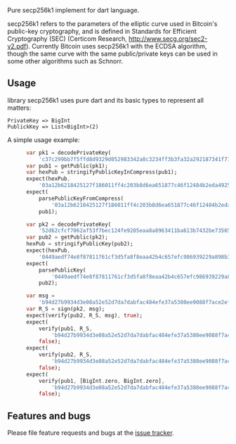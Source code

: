 Pure secp256k1 implement for dart language.

secp256k1 refers to the parameters of the elliptic curve used in Bitcoin's public-key cryptography, and is defined in Standards for Efficient Cryptography (SEC) (Certicom Research, http://www.secg.org/sec2-v2.pdf). Currently Bitcoin uses secp256k1 with the ECDSA algorithm, though the same curve with the same public/private keys can be used in some other algorithms such as Schnorr.

## Usage

library secp256k1 uses pure dart and its basic types to represent all matters:

```
PrivateKey => BigInt
PublickKey => List<BigInt>(2)
```

A simple usage example:

```dart
      var pk1 = decodePrivateKey(
          'c37c299bb7f5ffd8d9329d052983342a8c3234ff3b3fa32a292187341f7146d7');
      var pub1 = getPublic(pk1);
      var hexPub = stringifyPublicKeyInCompress(pub1);
      expect(hexPub,
          '03a12b6218425127f186011ff4c203b8d6ea651877c46f12484b2eda492596484f');
      expect(
          parsePublicKeyFromCompress(
              '03a12b6218425127f186011ff4c203b8d6ea651877c46f12484b2eda492596484f'),
          pub1);

      var pk2 = decodePrivateKey(
          '52d62cfcf7062af53f7bec124fe9285eaa8a8963411ba613b7432be73565b6b3');
      var pub2 = getPublic(pk2);
      hexPub = stringifyPublicKey(pub2);
      expect(hexPub,
          '0449aedf74e8f87811761cf3d5fa8f8eaa42b4c657efc986939229a898b3ee27a000f9a247290fb5716c2db17dc193fd4e3f7b36a9947b477c6f0769c15fb8bf79');
      expect(
          parsePublicKey(
              '0449aedf74e8f87811761cf3d5fa8f8eaa42b4c657efc986939229a898b3ee27a000f9a247290fb5716c2db17dc193fd4e3f7b36a9947b477c6f0769c15fb8bf79'),
          pub2);

      var msg =
          'b94d27b9934d3e08a52e52d7da7dabfac484efe37a5380ee9088f7ace2efcde9'; // sha256 of 'hello world';
      var R_S = sign(pk2, msg);
      expect(verify(pub2, R_S, msg), true);
      expect(
          verify(pub1, R_S,
              'b94d27b9934d3e08a52e52d7da7dabfac484efe37a5380ee9088f7ace2efcde8'),
          false);
      expect(
          verify(pub2, R_S,
              'b94d27b9934d3e08a52e52d7da7dabfac484efe37a5380ee9088f7ace2efcde8'),
          false);
      expect(
          verify(pub1, [BigInt.zero, BigInt.zero],
              'b94d27b9934d3e08a52e52d7da7dabfac484efe37a5380ee9088f7ace2efcde8'),
          false);
```

## Features and bugs

Please file feature requests and bugs at the [issue tracker][tracker].

[tracker]: https://github.com/c0mm4nd/dart-secp256k1/issues
